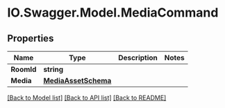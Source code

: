 # IO.Swagger.Model.MediaCommand
## Properties

Name | Type | Description | Notes
------------ | ------------- | ------------- | -------------
**RoomId** | **string** |  | 
**Media** | [**MediaAssetSchema**](MediaAssetSchema.md) |  | 

[[Back to Model list]](../README.md#documentation-for-models) [[Back to API list]](../README.md#documentation-for-api-endpoints) [[Back to README]](../README.md)

